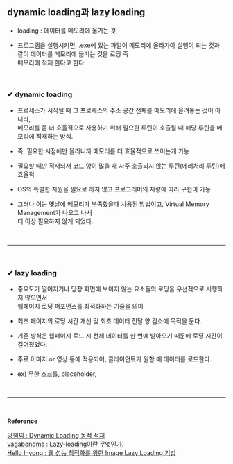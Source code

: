 ## dynamic loading과 lazy loading
- loading : 데이터를 메모리에 옮기는 것

- 프로그램을 실행시키면, .exe에 있는 파일이 메모리에 올라가야 실행이 되는 것과 같이 데이터를 메모리에 옮기는 것을 로딩 즉<br>
메모리에 적재 한다고 한다.
<br>

### ✔ dynamic loading
- 프로세스가 시작될 때 그 프로세스의 주소 공간 전체를 메모리에 올려놓는 것이 아니라,<br>
메모리를 좀 더 효율적으로 사용하기 위해 필요한 루틴이 호출될 때 해당 루틴을 메모리에 적재하는 방식.

- 즉, 필요한 시점에만 올리니까 메모리를 더 효율적으로 쓰이는게 가능

-  필요할 때만 적재되서 코드 양이 많을 때 자주 호출되지 않는 루틴(에러처리 루틴)에 효율적

-  OS의 특별한 자원을 필요로 하지 않고 프로그래머의 재량에 따라 구현이 가능  

-  그러나 이는 옛날에 메모리가 부족했을때 사용된 방법이고, Virtual Memory Management가 나오고 나서<br>
더 이상 필요하지 않게 되었다.
<br>
<hr>
<br>

### ✔ lazy loading
- 중요도가 떨어지거나 당장 화면에 보이지 않는 요소들의 로딩을 우선적으로 시행하지 않으면서<br>
웹페이지 로딩 퍼포먼스를 최적화하는 기술을 의미

- 최초 페이지의 로딩 시간 개선 및 최초 데이터 전달 양 감소에 목적을 둔다.

- 기존 방식은 웹페이지 로드 시 전체 데이터를 한 번에 받아오기 때문에 로딩 시간이 길어졌었다.

- 주로 이미지 or 영상 등에 적용되어, 클라이언트가 원할 때 데이터를 로드한다.

- ex) 무한 스크롤, placeholder, 
<br>
<hr>
<br>

**Reference**<br>

[양햄찌 : Dynamic Loading 동적 적재](https://jhnyang.tistory.com/entry/%EC%9A%B4%EC%98%81%EC%B2%B4%EC%A0%9CDynamic-Loading-%EB%8F%99%EC%A0%81%EC%A0%81%EC%9E%AC-Overlays-%EC%98%A4%EB%B2%84%EB%A0%88%EC%9D%B4-paging-VMM%EA%B3%BC-%EC%B0%A8%EC%9D%B4%EC%A0%90)<br>
[vagabondms : Lazy-loading이란 무엇인가.](https://velog.io/@vagabondms/%EA%B8%B0%EC%88%A0-%EC%8A%A4%ED%84%B0%EB%94%94-Lazy-loading%EC%9D%B4%EB%9E%80-%EB%AC%B4%EC%97%87%EC%9D%B8%EA%B0%80)<br>
[Hello Inyong : 웹 성능 최적화를 위한 Image Lazy Loading 기법](https://helloinyong.tistory.com/297)

